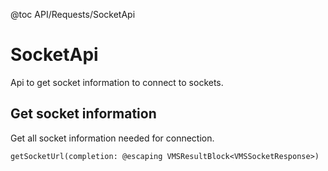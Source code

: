 @toc API/Requests/SocketApi

# SocketApi #

Api to get socket information to connect to sockets.


## Get socket information

Get all socket information needed for  connection.

```
getSocketUrl(completion: @escaping VMSResultBlock<VMSSocketResponse>)
```
